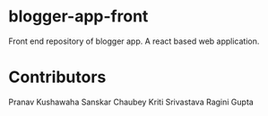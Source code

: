 # blogger-app-front
Front end repository of blogger app. A react based web application.
# Contributors
Pranav Kushawaha
Sanskar Chaubey
Kriti Srivastava
Ragini Gupta
